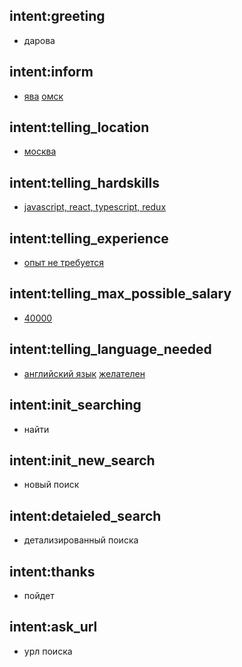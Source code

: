 ## intent:greeting
- дарова

## intent:inform
- [ява](hardskills) [омск](location)

## intent:telling_location
- [москва](location)

## intent:telling_hardskills
- [javascript, react, typescript, redux](hardskills)

## intent:telling_experience
- [опыт не требуется](experience)

## intent:telling_max_possible_salary
- [40000](max_salary_for_position)

## intent:telling_language_needed
- [английский язык](language) [желателен](language_level)

## intent:init_searching
- найти

## intent:init_new_search
- новый поиск

## intent:detaieled_search
- детализированный поиска

## intent:thanks
- пойдет

## intent:ask_url
- урл поиска
